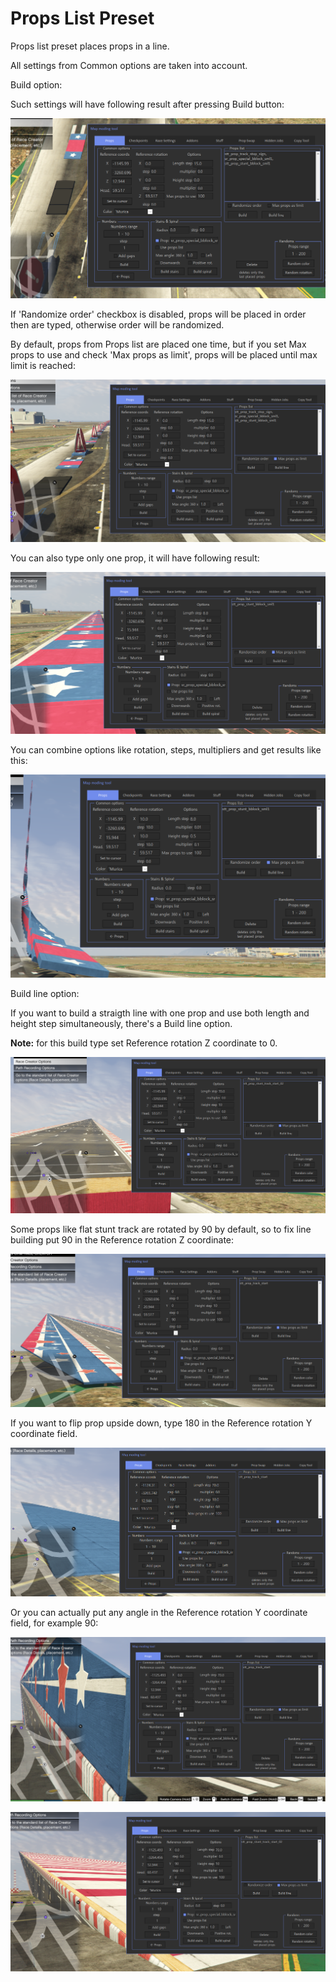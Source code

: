 # Props List Preset

Props list preset places props in a line.

All settings from Common options are taken into account.

Build option:

Such settings will have following result after pressing Build button:
 
![Img1](/assets/images/props/img22.png)

If 'Randomize order' checkbox is disabled, props will be placed in order then are typed, otherwise order will be randomized.

By default, props from Props list are placed one time, but if you set Max props to use and check 'Max props as limit', props will be placed until max limit is reached:

![Img2](/assets/images/props/img23.png)

You can also type only one prop, it will have following result:

![Img3](/assets/images/props/img24.png)

You can combine options like rotation, steps, multipliers and get results like this:

![Img4](/assets/images/props/img25.png)

Build line option:

If you want to build a straigth line with one prop and use both length and height step simultaneously, there's a Build line option.

**Note:** for this build type set Reference rotation Z coordinate to 0.

![Img5](/assets/images/props/img26.png)

Some props like flat stunt track are rotated by 90 by default, so to fix line building put 90 in the Reference rotation Z coordinate:

![Img6](/assets/images/props/img27.png)

If you want to flip prop upside down, type 180 in the Reference rotation Y coordinate field.

![Img7](/assets/images/props/img28.png)

Or you can actually put any angle in the Reference rotation Y coordinate field, for example 90:

![Img8](/assets/images/props/img29.png)

![Img9](/assets/images/props/img30.png)